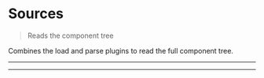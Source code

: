 # Sources

> Reads the component tree

Combines the load and parse plugins to read the full component tree.

<? @include {=readme}
      install.md  ?>

***
<!-- @toc -->
***

<? @include {=readme} usage.md ?>

<? @include ../../../doc/readme/license.md ?>
<? @include ../../../doc/readme/links.md ?>
